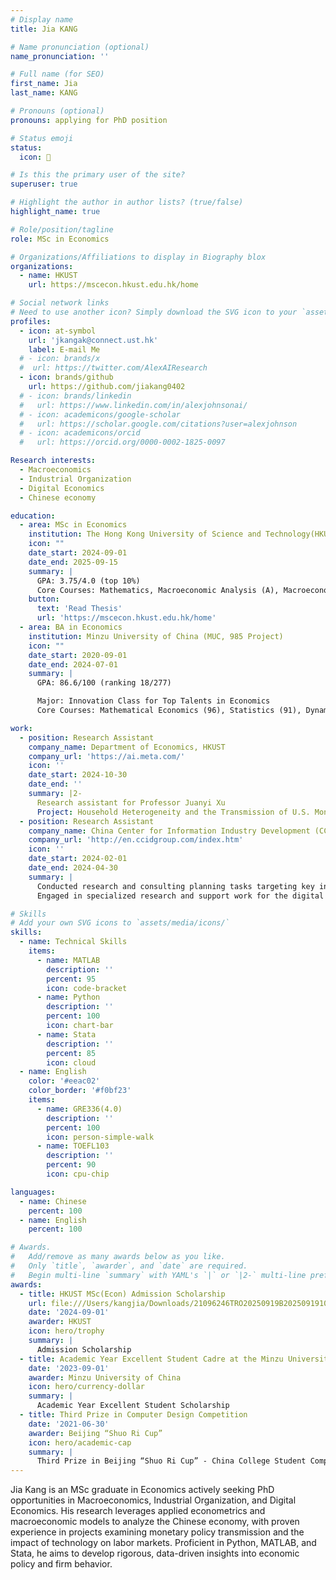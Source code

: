 ```yaml
---
# Display name
title: Jia KANG

# Name pronunciation (optional)
name_pronunciation: ''

# Full name (for SEO)
first_name: Jia
last_name: KANG

# Pronouns (optional)
pronouns: applying for PhD position

# Status emoji
status:
  icon: 🚀

# Is this the primary user of the site?
superuser: true

# Highlight the author in author lists? (true/false)
highlight_name: true

# Role/position/tagline
role: MSc in Economics

# Organizations/Affiliations to display in Biography blox
organizations:
  - name: HKUST
    url: https://mscecon.hkust.edu.hk/home

# Social network links
# Need to use another icon? Simply download the SVG icon to your `assets/media/icons/` folder.
profiles:
  - icon: at-symbol
    url: 'jkangak@connect.ust.hk'
    label: E-mail Me
  # - icon: brands/x
  #  url: https://twitter.com/AlexAIResearch
  - icon: brands/github
    url: https://github.com/jiakang0402
  # - icon: brands/linkedin
  #   url: https://www.linkedin.com/in/alexjohnsonai/
  # - icon: academicons/google-scholar
  #   url: https://scholar.google.com/citations?user=alexjohnson
  # - icon: academicons/orcid
  #   url: https://orcid.org/0000-0002-1825-0097

Research interests:
  - Macroeconomics
  - Industrial Organization
  - Digital Economics
  - Chinese economy

education:
  - area: MSc in Economics
    institution: The Hong Kong University of Science and Technology(HKUST)
    icon: ""
    date_start: 2024-09-01
    date_end: 2025-09-15
    summary: |
      GPA: 3.75/4.0 (top 10%)
      Core Courses: Mathematics, Macroeconomic Analysis (A), Macroeconomic Theory Ⅱ (A-), Applied Econometrics (A), Monetary Economics (A+), The Asset Management Industry (A-), MSc Project (Thesis)(A)
    button:
      text: 'Read Thesis'
      url: 'https://mscecon.hkust.edu.hk/home'
  - area: BA in Economics
    institution: Minzu University of China (MUC, 985 Project)
    icon: ""
    date_start: 2020-09-01
    date_end: 2024-07-01
    summary: |
      GPA: 86.6/100 (ranking 18/277)

      Major: Innovation Class for Top Talents in Economics
      Core Courses: Mathematical Economics (96), Statistics (91), Dynamic Optimization (90), Advanced MathematicsⅡ (87), Intermediate Macroeconomics (83), Econometrics (88), Social Research Methods (88), Probability and Mathematical Statistics(87), Frontier of Public Finance (90), Digital Economy (95), Graduation Project (Thesis) (90)

work:
  - position: Research Assistant
    company_name: Department of Economics, HKUST
    company_url: 'https://ai.meta.com/'
    icon: ''
    date_start: 2024-10-30
    date_end: ''
    summary: |2-
      Research assistant for Professor Juanyi Xu
      Project: Household Heterogeneity and the Transmission of U.S. Monetary Policy
  - position: Research Assistant
    company_name: China Center for Information Industry Development (CCID)
    company_url: 'http://en.ccidgroup.com/index.htm'
    icon: ''
    date_start: 2024-02-01
    date_end: 2024-04-30
    summary: |
      Conducted research and consulting planning tasks targeting key industries such as steel.
      Engaged in specialized research and support work for the digital transformation of the manufacturing industry.

# Skills
# Add your own SVG icons to `assets/media/icons/`
skills:
  - name: Technical Skills
    items:
      - name: MATLAB
        description: ''
        percent: 95
        icon: code-bracket
      - name: Python
        description: ''
        percent: 100
        icon: chart-bar
      - name: Stata
        description: ''
        percent: 85
        icon: cloud
  - name: English
    color: '#eeac02'
    color_border: '#f0bf23'
    items:
      - name: GRE336(4.0)
        description: ''
        percent: 100
        icon: person-simple-walk
      - name: TOEFL103
        description: ''
        percent: 90
        icon: cpu-chip

languages:
  - name: Chinese
    percent: 100
  - name: English
    percent: 100

# Awards.
#   Add/remove as many awards below as you like.
#   Only `title`, `awarder`, and `date` are required.
#   Begin multi-line `summary` with YAML's `|` or `|2-` multi-line prefix and indent 2 spaces below.
awards:
  - title: HKUST MSc(Econ) Admission Scholarship
    url: file:///Users/kangjia/Downloads/21096246TRO20250919B20250919104922%20(1).pdf
    date: '2024-09-01'
    awarder: HKUST
    icon: hero/trophy
    summary: |
      Admission Scholarship
  - title: Academic Year Excellent Student Cadre at the Minzu University of China
    date: '2023-09-01'
    awarder: Minzu University of China
    icon: hero/currency-dollar
    summary: |
      Academic Year Excellent Student Scholarship
  - title: Third Prize in Computer Design Competition
    date: '2021-06-30'
    awarder: Beijing “Shuo Ri Cup”
    icon: hero/academic-cap
    summary: |
      Third Prize in Beijing “Shuo Ri Cup” - China College Student Computer Design Competition
---
```


Jia Kang is an MSc graduate in Economics actively seeking PhD opportunities in Macroeconomics, Industrial Organization, and Digital Economics. His research leverages applied econometrics and macroeconomic models to analyze the Chinese economy, with proven experience in projects examining monetary policy transmission and the impact of technology on labor markets. Proficient in Python, MATLAB, and Stata, he aims to develop rigorous, data-driven insights into economic policy and firm behavior.
